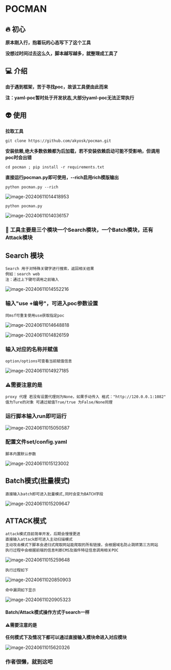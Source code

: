 # POCMAN

## 🔥 初心

**原本刚入行，抱着玩的心态写下了这个工具**

**没想过时间过去这么久，脚本越写越多，就整理成工具了**


## 💻 介绍

**由于遇到框架，苦于寻找poc，故该工具便由此而来**

**注：yaml-poc暂时处于开发状态,大部分yaml-poc无法正常执行**

## 👽 使用
**拉取工具**

~~~
git clone https://github.com/akyosk/pocman.git
~~~

**安装依赖,绝大多数依赖都为后加载，若不安装依赖启动可能不受影响，但调用poc时会出错**

~~~
cd pocman ; pip install -r requirements.txt
~~~



**直接运行pocman.py即可使用，--rich启用rich模版输出**

~~~
python pocman.py --rich
~~~

![image-20240611014418953](./image/image-20240611014418953.png)

~~~
python pocman.py
~~~

![image-20240611014036157](./image/image-20240611014036157.png)

### 📓 **工具主要是三个模块一个Search模块，一个Batch模块**，还有Attack模块

## Search 模块

~~~text
Search 用于对特殊关键字进行搜索，返回相关结果
例如：search web
注：通过上下键可调用之前输入
~~~

![image-20240611014552216](./image/image-20240611014552216.png)

### 输入"use +编号"，可进入poc参数设置

~~~
同msf可重复使用use获取指定poc
~~~

![image-20240611014648818](./image/image-20240611014648818.png)

![image-20240611014826159](./image/image-20240611014826159.png)

### 输入对应的名称并赋值

~~~
option/options可查看当前赋值信息
~~~

![image-20240611014927185](./image/image-20240611014927185.png)





### ⚠️**需要注意的是**

~~~text
proxy 代理 若没有设置代理则为None，如果手动传入 格式："http://120.0.0.1:1082"
值为Ture的对象 可通过赋值True/true 为False/None同理
~~~

### 运行脚本输入run即可运行

![image-20240611015050587](./image/image-20240611015050587.png)

### **配置文件**set/config.yaml

~~~
脚本内置默认参数
~~~

![image-20240611015123002](./image/image-20240611015123002.png)

## Batch模式(批量模式)

~~~
直接输入batch即可进入批量模式,同时会变为BATCH字段
~~~

![image-20240611015209647](./image/image-20240611015209647.png)

## ATTACK模式

~~~
attack模式目前简单开发，后期会慢慢更进
直接输入attack即可进入主动扫描模式
主动攻击模式下脚本会递归式爬取网站能爬取的所有链接，会根据域名防止跳转第三方网站
执行过程中会根据前端的信息判断CMS及插件特征信息调用相关POC
~~~

![image-20240611015259648](./image/image-20240611015259648.png)

~~~
执行过程如下
~~~

![image-20240611020850903](./image/image-20240611020850903.png)

~~~
命中漏洞如下显示
~~~

![image-20240611020905323](./image/image-20240611020905323.png)

#### Batch/Attack模式操作方式于search一样

#### ⚠️**需要注意的是**

**任何模式下及情况下都可以通过直接输入模块命进入对应模块**

![image-20240611015620326](./image/image-20240611015620326.png)

### 作者很懒，就到这吧

